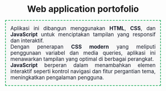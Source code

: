 <h1 align="center">Web application portofolio</h1>

 
<p align="center" style="border: 2px dashed #27AE60; padding: 15px; background-color: #f8f8f8; color: #191d2b; font-size: 1.2em; text-align: justify;">
Aplikasi ini dibangun menggunakan <strong>HTML</strong>, <strong>CSS</strong>, dan <strong>JavaScript</strong> untuk menciptakan tampilan yang responsif dan interaktif.<br>
Dengan penerapan <strong>CSS modern</strong> yang meliputi penggunaan variabel dan media queries, aplikasi ini menawarkan tampilan yang optimal di berbagai perangkat.<br>
<strong>JavaScript</strong> berperan dalam menambahkan elemen interaktif seperti kontrol navigasi dan fitur pergantian tema, meningkatkan pengalaman pengguna.
</p>
